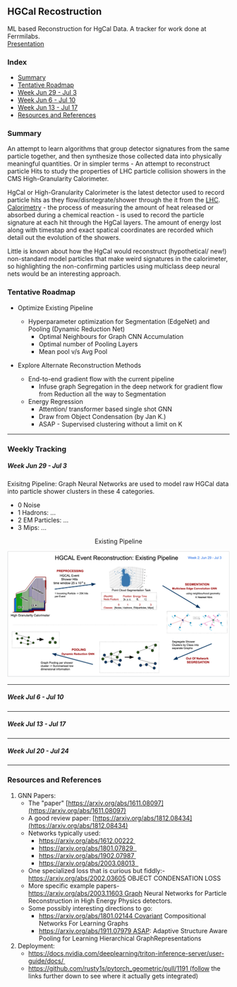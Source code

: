 ## HGCal Recostruction

ML based Reconstruction for HgCal Data. A tracker for work done at Ferrmilabs.\
[Presentation](https://docs.google.com/presentation/d/1WW9HBwumZRxsq518BsyRxTFi64VcT6rng09rtjOeNRk/edit?usp=sharing)

### Index
- [Summary](https://github.com/chhavisharma/hgcal-reco/blob/master/README.md#summary)
- [Tentative Roadmap](https://github.com/chhavisharma/hgcal-reco/blob/master/README.md#tentative-roadmap)
- [Week Jun 29 - Jul 3](https://github.com/chhavisharma/hgcal-reco/blob/master/README.md#week-jun-29---jul-3)
- [Week Jun 6  - Jul 10](https://github.com/chhavisharma/hgcal-reco/blob/master/README.md#week-jul-6---jul-10)
- [Week Jun 13 - Jul 17](https://github.com/chhavisharma/hgcal-reco/blob/master/README.md#week-jun-13---jul-17)
- [Resources and References](https://github.com/chhavisharma/hgcal-reco/blob/master/README.md#resources-and-references)


<!---
### Execution
* Author: [Chhavi Sharma](https://www.linkedin.com/in/chhavi275/)
* Tested on: *TBD*
* Installation Instructions: *TBD*
* Execution Instructions: *TBD*
-->

### Summary 
An attempt to learn algorithms that group detector signatures from the same particle together, and then synthesize those collected data into physically meaningful quantities. Or in simpler terms - An attempt to reconstruct particle Hits to study the properties of LHC particle collision showers in the CMS High-Granularity Calorimeter.

HgCal or High-Granularity Calorimeter is the latest detector used to record particle hits as they flow/disntegrate/shower through the it from the [LHC](https://home.cern/science/accelerators/large-hadron-collider). [Calorimetry](https://cms.cern/news/new-era-calorimetry) - the process of measuring the amount of heat released or absorbed during a chemical reaction - is used to record the particle signature at each hit through the HgCal layers. The amount of energy lost along with timestap and exact spatical coordinates are recorded which detail out the evolution of the showers. 

Little is known about how the HgCal would reconstruct (hypothetical/ new!) non-standard model particles that make weird signatures in the calorimeter, so highlighting the non-confirming particles using multiclass deep neural nets would be an interesting approach.


### Tentative Roadmap

- Optimize Existing Pipeline
    - Hyperparameter optimization for Segmentation (EdgeNet) and Pooling (Dynamic Reduction Net)
        - Optimal Neighbours for Graph CNN Accumulation
        - Optimal number of Pooling Layers
        - Mean pool v/s Avg Pool 

- Explore Alternate Reconstruction Methods
    - End-to-end gradient flow with the current pipeline 
        - Infuse graph Segregation in the deep network for gradient flow from Reduction all the way to Segmentation
    - Energy Regression
        - Attention/ transformer based single shot GNN
        - Draw from Object Condensation (by Jan K.)
        - ASAP - Supervised clustering without a limit on K

_________________________________________________________________________________________________

### Weekly Tracking


##### Week Jun 29 - Jul 3
 
Exisitng Pipeline: Graph Neural Networks are used to model raw HGCal data into particle shower clusters in these 4 categories.
  - 0 Noise
  - 1 Hadrons: ...
  - 2 EM Particles: ...
  - 3 Mips: ...

<p align="center"> Existing Pipeline </p>
<p align="center">
  <img src="images/ExistingPipeline.png"/>
</p>  

_________________________________________________________________________________________________

##### Week Jul 6 - Jul 10




_________________________________________________________________________________________________

##### Week Jul 13 - Jul 17





_________________________________________________________________________________________________

##### Week Jul 20 - Jul 24





_________________________________________________________________________________________________


### Resources and References 

1. GNN Papers: 
    - The "paper" [https://arxiv.org/abs/1611.08097](https://arxiv.org/abs/1611.08097)
    - A good review paper: [https://arxiv.org/abs/1812.08434](https://arxiv.org/abs/1812.08434)
    - Networks typically used:
      - https://arxiv.org/abs/1612.00222 
      - https://arxiv.org/abs/1801.07829  
      - https://arxiv.org/abs/1902.07987 
      - https://arxiv.org/abs/2003.08013  
    - One specialized loss that is curious but fiddly:- https://arxiv.org/abs/2002.03605 OBJECT CONDENSATION LOSS
    - More specific example papers- https://arxiv.org/abs/2003.11603 Graph Neural Networks for Particle Reconstruction in High Energy Physics detectors.
    - Some possibly interesting directions to go:
      - https://arxiv.org/abs/1801.02144 Covariant Compositional Networks For Learning Graphs
      - https://arxiv.org/abs/1911.07979 ASAP: Adaptive Structure Aware Pooling for Learning Hierarchical GraphRepresentations
2. Deployment:
    - https://docs.nvidia.com/deeplearning/triton-inference-server/user-guide/docs/ 
    - https://github.com/rusty1s/pytorch_geometric/pull/1191 (follow the links further down to see where it actually gets integrated)
